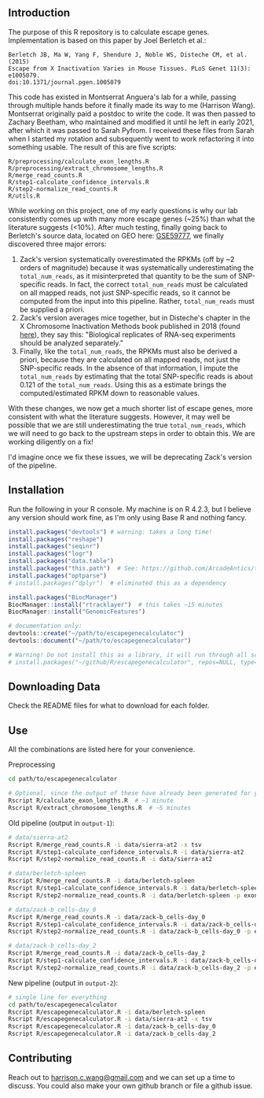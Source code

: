 ## Introduction

The purpose of this R repository is to calculate escape genes. Implementation is based on this paper by Joel Berletch et al.:

```
Berletch JB, Ma W, Yang F, Shendure J, Noble WS, Disteche CM, et al. (2015)
Escape from X Inactivation Varies in Mouse Tissues. PLoS Genet 11(3): e1005079.
doi:10.1371/journal.pgen.1005079
```

This code has existed in Montserrat Anguera's lab for a while, passing through multiple hands before it finally made its way to me (Harrison Wang). Montserrat originally paid a postdoc to write the code. It was then passed to Zachary Beetham, who maintained and modified it until he left in early 2021, after which it was passed to Sarah Pyfrom. I received these files from Sarah when I started my rotation and subsequently went to work refactoring it into something usable. The result of this are five scripts:

```
R/preprocessing/calculate_exon_lengths.R
R/preprocessing/extract_chromosome_lengths.R
R/merge_read_counts.R
R/step1-calculate_confidence_intervals.R
R/step2-normalize_read_counts.R
R/utils.R
```

While working on this project, one of my early questions is why our lab consistently comes up with many more escape genes (~25%) than what the literature suggests (<10%). After much testing, finally going back to Berletch's source data, located on GEO here: [GSE59777](https://www.ncbi.nlm.nih.gov/geo/query/acc.cgi?acc=GSE59777), we finally discovered three major errors:

1. Zack's version systematically overestimated the RPKMs (off by ~2 orders of magnitude) because it was systematically underestimating the `total_num_reads`, as it misinterpreted that quantity to be the sum of SNP-specific reads. In fact, the correct `total_num_reads` must be calculated on all mapped reads, not just SNP-specific reads, so it cannot be computed from the input into this pipeline. Rather, `total_num_reads` must be supplied a priori. 
2. Zack's version averages mice together, but in Disteche's chapter in the X Chromosome Inactivation Methods book published in 2018 (found [here](https://www.ncbi.nlm.nih.gov/pmc/articles/PMC6269188/)), they say this: "Biological replicates of RNA-seq experiments should be analyzed separately." 
3. Finally, like the `total_num_reads`, the RPKMs must also be derived a priori, because they are calculated on all mapped reads, not just the SNP-specific reads. In the absence of that information, I impute the `total_num_reads` by estimating that the total SNP-specific reads is about 0.121 of the `total_num_reads`. Using this as a estimate brings the computed/estimated RPKM down to reasonable values.

With these changes, we now get a much shorter list of escape genes, more consistent with what the literature suggests. However, it may well be possible that we are still underestimating the true `total_num_reads`, which we will need to go back to the upstream steps in order to obtain this. We are working diligently on a fix!

I'd imagine once we fix these issues, we will be deprecating Zack's version of the pipeline.



## Installation

Run the following in your R console. My machine is on R 4.2.3, but I believe any version should work fine, as I'm only using Base R and nothing fancy.

```R
install.packages("devtools") # warning: takes a long time!
install.packages("reshape")
install.packages("seqinr")
install.packages("logr")
install.packages("data.table")
install.packages("this.path")  # See: https://github.com/ArcadeAntics/this.path
install.packages("optparse")
# install.packages("dplyr")  # eliminated this as a dependency

install.packages("BiocManager")
BiocManager::install("rtracklayer")  # this takes ~15 minutes
BiocManager::install("GenomicFeatures")

# documentation only:
devtools::create("~/path/to/escapegenecalculator")
devtools::document("~/path/to/escapegenecalculator")

# Warning! Do not install this as a library, it will run through all scripts
# install.packages("~/github/R/escapegenecalculator", repos=NULL, type='source')  
```



## Downloading Data

Check the README files for what to download for each folder.



## Use

All the combinations are listed here for your convenience.

Preprocessing

```bash
cd path/to/escapegenecalculator

# Optional, since the output of these have already been generated for you
Rscript R/calculate_exon_lengths.R  # ~1 minute
Rscript R/extract_chromosome_lengths.R  # ~5 minutes
```

Old pipeline (output in `output-1`):

```bash
# data/sierra-at2
Rscript R/merge_read_counts.R -i data/sierra-at2 -x tsv
Rscript R/step1-calculate_confidence_intervals.R -i data/sierra-at2
Rscript R/step2-normalize_read_counts.R -i data/sierra-at2

# data/berletch-spleen
Rscript R/merge_read_counts.R -i data/berletch-spleen
Rscript R/step1-calculate_confidence_intervals.R -i data/berletch-spleen
Rscript R/step2-normalize_read_counts.R -i data/berletch-spleen -p exon_lengths-Mus_spretus.csv

# data/zack-b_cells-day_0
Rscript R/merge_read_counts.R -i data/zack-b_cells-day_0
Rscript R/step1-calculate_confidence_intervals.R -i data/zack-b_cells-day_0
Rscript R/step2-normalize_read_counts.R -i data/zack-b_cells-day_0 -p exon_lengths-Mus_musculus.csv

# data/zack-b_cells-day_2
Rscript R/merge_read_counts.R -i data/zack-b_cells-day_2
Rscript R/step1-calculate_confidence_intervals.R -i data/zack-b_cells-day_2
Rscript R/step2-normalize_read_counts.R -i data/zack-b_cells-day_2 -p exon_lengths-Mus_musculus.csv
```

New pipeline (output in `output-2`):

```bash
# single line for everything
cd path/to/escapegenecalculator
Rscript R/escapegenecalculator.R -i data/berletch-spleen
Rscript R/escapegenecalculator.R -i data/sierra-at2 -x tsv
Rscript R/escapegenecalculator.R -i data/zack-b_cells-day_0
Rscript R/escapegenecalculator.R -i data/zack-b_cells-day_2
```



## Contributing

Reach out to harrison.c.wang@gmail.com and we can set up a time to discuss. You could also make your own github branch or file a github issue.